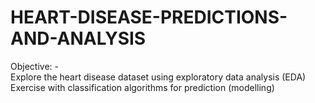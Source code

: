 # HEART-DISEASE-PREDICTIONS-AND-ANALYSIS
Objective: -  
Explore the heart disease dataset using exploratory data analysis (EDA) 
Exercise with classification algorithms for prediction (modelling)
